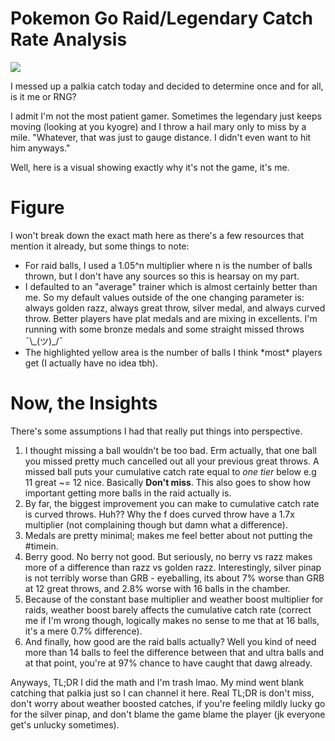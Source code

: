 # Pokemon Go Raid/Legendary Catch Rate Analysis

![](https://i.redd.it/pi99022jqb2e1.gif)

I messed up a palkia catch today and decided to determine once and for all, is it me or RNG?

I admit I'm not the most patient gamer. Sometimes the legendary just keeps moving (looking at you kyogre) and I throw a hail mary only to miss by a mile. "Whatever, that was just to gauge distance. I didn't even want to hit him anyways."

Well, here is a visual showing exactly why it's not the game, it's me.

# Figure

I won't break down the exact math here as there's a few resources that mention it already, but some things to note:

* For raid balls, I used a 1.05\^n multiplier where n is the number of balls thrown, but I don't have any sources so this is hearsay on my part.
* I defaulted to an "average" trainer which is almost certainly better than me. So my default values outside of the one changing parameter is: always golden razz, always great throw, silver medal, and always curved throw. Better players have plat medals and are mixing in excellents. I'm running with some bronze medals and some straight missed throws ¯\\\_(ツ)\_/¯ 
* The highlighted yellow area is the number of balls I think \*most\* players get (I actually have no idea tbh).

# Now, the Insights

There's some assumptions I had that really put things into perspective.

1. I thought missing a ball wouldn't be too bad. Erm actually, that one ball you missed pretty much cancelled out all your previous great throws. A missed ball puts your cumulative catch rate equal to *one tier* below e.g 11 great \~= 12 nice. Basically **Don't miss**. This also goes to show how important getting more balls in the raid actually is.
2. By far, the biggest improvement you can make to cumulative catch rate is curved throws. Huh?? Why the f does curved throw have a 1.7x multiplier (not complaining though but damn what a difference).
3. Medals are pretty minimal; makes me feel better about not putting the #timein.
4. Berry good. No berry not good. But seriously, no berry vs razz makes more of a difference than razz vs golden razz. Interestingly, silver pinap is not terribly worse than GRB - eyeballing, its about 7% worse than GRB at 12 great throws, and 2.8% worse with 16 balls in the chamber.
5. Because of the constant base multiplier and weather boost multiplier for raids, weather boost barely affects the cumulative catch rate (correct me if I'm wrong though, logically makes no sense to me that at 16 balls, it's a mere 0.7% difference).
6. And finally, how good are the raid balls actually? Well you kind of need more than 14 balls to feel the difference between that and ultra balls and at that point, you're at 97% chance to have caught that dawg already.

Anyways, TL;DR I did the math and I'm trash lmao. My mind went blank catching that palkia just so I can channel it here. Real TL;DR is don't miss, don't worry about weather boosted catches, if you're feeling mildly lucky go for the silver pinap, and don't blame the game blame the player (jk everyone get's unlucky sometimes).
